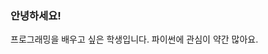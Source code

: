 ### 안녕하세요!

프로그래밍을 배우고 싶은 학생입니다.
파이썬에 관심이 약간 많아요.

<!--
**woduq1414/woduq1414** is a ✨ _special_ ✨ repository because its `README.md` (this file) appears on your GitHub profile.

Here are some ideas to get you started:

- 🔭 I’m currently working on ...
- 🌱 I’m currently learning ...
- 👯 I’m looking to collaborate on ...
- 🤔 I’m looking for help with ...
- 💬 Ask me about ...
- 📫 How to reach me: ...
- 😄 Pronouns: ...
- ⚡ Fun fact: ...
-->
